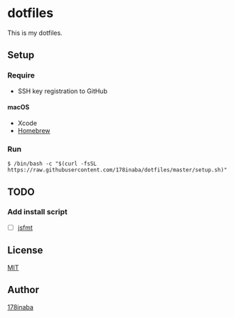 # dotfiles

This is my dotfiles.

## Setup

### Require

* SSH key registration to GitHub

#### macOS

* Xcode
* [Homebrew](http://brew.sh/)

### Run

```console
$ /bin/bash -c "$(curl -fsSL https://raw.githubusercontent.com/178inaba/dotfiles/master/setup.sh)"
```

## TODO

### Add install script

- [ ] [jsfmt](http://rdio.github.io/jsfmt/)

## License

[MIT](LICENSE)

## Author

[178inaba](https://github.com/178inaba)
